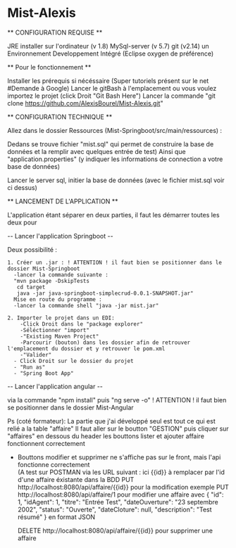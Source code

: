 # Mist-Alexis

** CONFIGURATION REQUISE **

JRE installer sur l'ordinateur (v 1.8)
MySql-server (v 5.7)
git (v2.14)
un Environnement Developpement Intégré (Eclipse oxygen de préférence)


**  Pour le fonctionnement  **

Installer les prérequis si nécéssaire (Super tutoriels présent sur le net #Demande à Google)
Lancer le gitBash à l'emplacement ou vous voulez importez le projet (click Droit "Git Bash Here")
Lancer la commande "git clone https://github.com/AlexisBourel/Mist-Alexis.git"
 
**  CONFIGURATION TECHNIQUE   **

Allez dans le dossier Ressources (Mist-Springboot/src/main/ressources) : 

Dedans se trouve fichier "mist.sql" qui permet de construire la base de données et la remplir avec quelques entrée de test)
Ainsi que "application.properties" (y indiquer les informations de connection a votre base de données)

Lancer le server sql, 
initier la base de données (avec le fichier mist.sql voir ci dessus)


** LANCEMENT DE L'APPLICATION **

L'application étant séparer en deux parties, il faut les démarrer toutes les deux pour 

-- Lancer l'application Springboot --
 
 Deux possibilité :
  
    1. Créer un .jar : ! ATTENTION ! il faut bien se positionner dans le dossier Mist-Springboot
      -lancer la commande suivante :
      "mvn package -DskipTests
       cd target
       java -jar java-springboot-simplecrud-0.0.1-SNAPSHOT.jar"
      Mise en route du programme : 
      -lancer la commande shell "java -jar mist.jar"
      
    2. Importer le projet dans un EDI:
        -Click Droit dans le "package explorer" 
        -Séléctionner "import"
        -"Existing Maven Project"
        -Parcourir (bouton) dans les dossier afin de retrouver l'emplacement du dossier et y retrouver le pom.xml
        -"Valider"
      - Click Droit sur le dossier du projet
      - "Run as"
      - "Spring Boot App"

-- Lancer l'application angular --

via la commande "npm install" puis "ng serve -o" ! ATTENTION ! il faut bien se positionner dans le dossier Mist-Angular


Ps (coté formateur): La partie que j'ai développé seul est tout ce qui est relié a la table "affaire" 
  Il faut aller sur le boutton "GESTION" puis cliquer sur "affaires" en dessous du header
  les bouttons lister et ajouter affaire fonctionnent correctement
  - Bouttons modifier et supprimer ne s'affiche pas sur le front, mais l'api fonctionne correctement   
  (A test sur POSTMAN via les URL suivant :
  ici {{id}} à remplacer par l'id d'une affaire éxistante dans la BDD
  PUT http://localhost:8080/api/affaire/{{id}} pour la modification 
  exemple PUT http://localhost:8080/api/affaire/1
  pour modifier une affaire
  avec {
        "id": 1,
        "idAgent": 1,
        "titre": "Entrée Test",
        "dateOuverture": "23 septembre 2002",
        "status": "Ouverte",
        "dateCloture": null,
        "description": "Test résumé"
    } en format JSON
    
    DELETE http://localhost:8080/api/affaire/{{id}} 
    pour supprimer une affaire 
